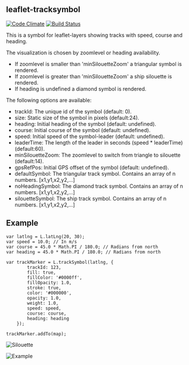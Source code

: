 
leaflet-tracksymbol
-------------------

[![Code Climate](https://codeclimate.com/github/lethexa/leaflet-tracksymbol/badges/issue_count.svg)](https://codeclimate.com/github/lethexa/leaflet-tracksymbol)
[![Build Status](https://travis-ci.org/lethexa/leaflet-tracksymbol.svg?branch=master)](https://travis-ci.org/lethexa/leaflet-tracksymbol)

This is a symbol for leaflet-layers showing tracks with speed, course and heading.

The visualization is chosen by zoomlevel or heading availability.
 * If zoomlevel is smaller than 'minSilouetteZoom' a triangular symbol is rendered.
 * If zoomlevel is greater than 'minSilouetteZoom' a ship silouette is rendered.
 * If heading is undefined a diamond symbol is rendered.


The following options are available:
 * trackId: The unique id of the symbol (default: 0).
 * size: Static size of the symbol in pixels (default:24).
 * heading: Initial heading of the symbol (default: undefined).
 * course: Initial course of the symbol (default: undefined).
 * speed: Initial speed of the symbol-leader (default: undefined).
 * leaderTime: The length of the leader in seconds (speed * leaderTime) (default:60).
 * minSilouetteZoom: The zoomlevel to switch from triangle to silouette (default:14).
 * gpsRefPos: Initial GPS offset of the symbol (default: undefined).
 * defaultSymbol: The triangular track symbol. Contains an array of n numbers. [x1,y1,x2,y2,...]
 * noHeadingSymbol: The diamond track symbol. Contains an array of n numbers. [x1,y1,x2,y2,...]
 * silouetteSymbol: The ship track symbol. Contains an array of n numbers. [x1,y1,x2,y2,...]


Example
-------

	var latlng = L.latLng(20, 30);
	var speed = 10.0; // In m/s
	var course = 45.0 * Math.PI / 180.0; // Radians from north
	var heading = 45.0 * Math.PI / 180.0; // Radians from north

	var trackMarker = L.trackSymbol(latlng, {
        	trackId: 123,
       		fill: true,
        	fillColor: '#0000ff',
        	fillOpacity: 1.0,
        	stroke: true,
        	color: '#000000',
       		opacity: 1.0,
       		weight: 1.0,
        	speed: speed,
        	course: course,
        	heading: heading
      	});

	trackMarker.addTo(map);


![Silouette](https://raw.githubusercontent.com/lethexa/leaflet-tracksymbol/gh-pages/silouette.png)

![Example](https://raw.githubusercontent.com/lethexa/leaflet-tracksymbol/gh-pages/example.png)




